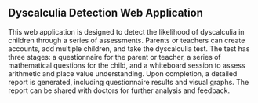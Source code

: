 **<h2>Dyscalculia Detection Web Application</h2>**

This web application is designed to detect the likelihood of dyscalculia in children through a series of assessments.
Parents or teachers can create accounts, add multiple children, and take the dyscalculia test. The test has three stages: a questionnaire for the parent or teacher, a series of mathematical questions for the child, 
and a whiteboard session to assess arithmetic and place value understanding. Upon completion, a detailed report is generated, including questionnaire results and visual graphs. 
The report can be shared with doctors for further analysis and feedback.
